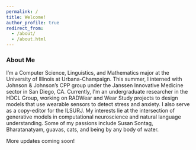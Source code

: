 ```yaml
---
permalink: /
title: Welcome!
author_profile: true
redirect_from: 
  - /about/
  - /about.html
---
```

### About Me

I’m a Computer Science, Linguistics, and Mathematics major at the University of Illinois at Urbana-Champaign. This summer, I interned with Johnson & Johnson’s CPP group under the Janssen Innovative Medicine sector in San Diego, CA. Currently, I'm an undergraduate researcher in the HDCL Group, working on RADWear and Wear Study projects to design models that use wearable sensors to detect stress and anxiety. I also serve as a copy-editor for the ILSURJ. My interests lie at the intersection of generative models in computational neuroscience and natural language understanding. Some of my passions include Susan Sontag, Bharatanatyam, guavas, cats, and being by any body of water.

More updates coming soon!
